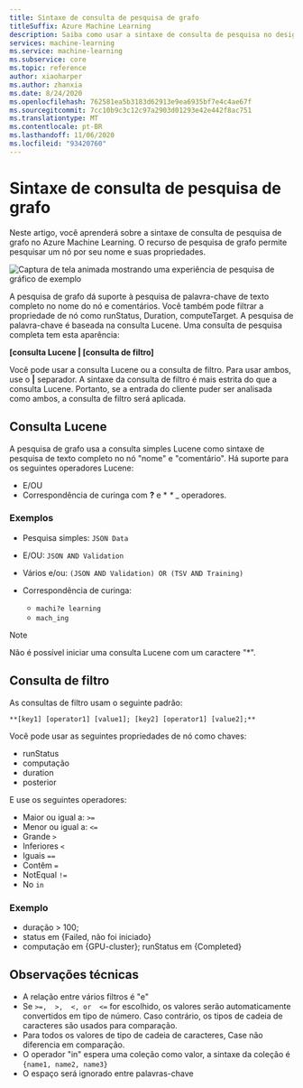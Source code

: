 ```yaml
---
title: Sintaxe de consulta de pesquisa de grafo
titleSuffix: Azure Machine Learning
description: Saiba como usar a sintaxe de consulta de pesquisa no designer de Azure Machine Learning para procurar nós no grafo de pipeline.
services: machine-learning
ms.service: machine-learning
ms.subservice: core
ms.topic: reference
author: xiaoharper
ms.author: zhanxia
ms.date: 8/24/2020
ms.openlocfilehash: 762581ea5b3183d62913e9ea6935bf7e4c4ae67f
ms.sourcegitcommit: 7cc10b9c3c12c97a2903d01293e42e442f8ac751
ms.translationtype: MT
ms.contentlocale: pt-BR
ms.lasthandoff: 11/06/2020
ms.locfileid: "93420760"
---
```

# <a name="graph-search-query-syntax"></a>Sintaxe de consulta de pesquisa de grafo

Neste artigo, você aprenderá sobre a sintaxe de consulta de pesquisa de grafo no Azure Machine Learning. O recurso de pesquisa de grafo permite pesquisar um nó por seu nome e suas propriedades. 

 ![Captura de tela animada mostrando uma experiência de pesquisa de gráfico de exemplo](media/search/graph-search.gif)

A pesquisa de grafo dá suporte à pesquisa de palavra-chave de texto completo no nome do nó e comentários. Você também pode filtrar a propriedade de nó como runStatus, Duration, computeTarget. A pesquisa de palavra-chave é baseada na consulta Lucene. Uma consulta de pesquisa completa tem esta aparência:  

**[consulta Lucene | [consulta de filtro]** 

Você pode usar a consulta Lucene ou a consulta de filtro. Para usar ambos, use o **|** separador. A sintaxe da consulta de filtro é mais estrita do que a consulta Lucene. Portanto, se a entrada do cliente puder ser analisada como ambos, a consulta de filtro será aplicada.

 

## <a name="lucene-query"></a>Consulta Lucene

A pesquisa de grafo usa a consulta simples Lucene como sintaxe de pesquisa de texto completo no nó "nome" e "comentário". Há suporte para os seguintes operadores Lucene:

 
- E/OU
- Correspondência de curinga com **?** e * *\** _ operadores.

### <a name="examples"></a>Exemplos

- Pesquisa simples: `JSON Data`

- E/OU: `JSON AND Validation`

- Vários e/ou: `(JSON AND Validation) OR (TSV AND Training)`

 
- Correspondência de curinga: 
    - `machi?e learning`
    - `mach_ing`
 
>[!NOTE]
> Não é possível iniciar uma consulta Lucene com um caractere "*".

##  <a name="filter-query"></a>Consulta de filtro

 
As consultas de filtro usam o seguinte padrão:
 
`**[key1] [operator1] [value1]; [key2] [operator1] [value2];**`

 
Você pode usar as seguintes propriedades de nó como chaves:

- runStatus
- computação
- duration
- posterior

E use os seguintes operadores:

- Maior ou igual a: `>=`
- Menor ou igual a: `<=`
- Grande `>`
- Inferiores `<`
- Iguais `==`
- Contêm `=`
- NotEqual `!=`
- No `in`

 
 

### <a name="example"></a>Exemplo

- duração > 100;
- status em {Failed, não foi iniciado}
- computação em {GPU-cluster}; runStatus em {Completed}

## <a name="technical-notes"></a>Observações técnicas

- A relação entre vários filtros é "e"
- Se `>=,  >,  <, or  <=` for escolhido, os valores serão automaticamente convertidos em tipo de número. Caso contrário, os tipos de cadeia de caracteres são usados para comparação.
- Para todos os valores de tipo de cadeia de caracteres, Case não diferencia em comparação.
- O operador "in" espera uma coleção como valor, a sintaxe da coleção é `{name1, name2, name3}`
- O espaço será ignorado entre palavras-chave